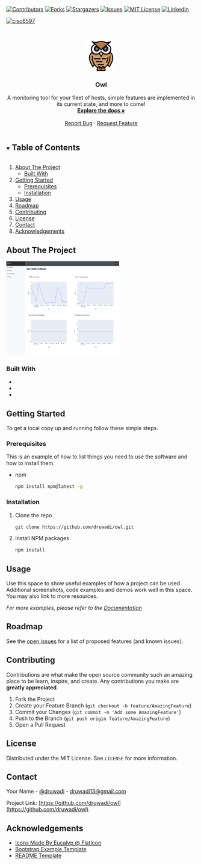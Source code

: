 <!-- PROJECT SHIELDS -->
<!--
*** I'm using markdown "reference style" links for readability.
*** Reference links are enclosed in brackets [ ] instead of parentheses ( ).
*** See the bottom of this document for the declaration of the reference variables
*** for contributors-url, forks-url, etc. This is an optional, concise syntax you may use.
*** https://www.markdownguide.org/basic-syntax/#reference-style-links
-->
[![Contributors][contributors-shield]][contributors-url]
[![Forks][forks-shield]][forks-url]
[![Stargazers][stars-shield]][stars-url]
[![Issues][issues-shield]][issues-url]
[![MIT License][license-shield]][license-url]
[![LinkedIn][linkedin-shield]][linkedin-url]

[![cisc6597](https://circleci.com/gh/cisc6597/owl.svg?style=shield&circle-token=1516c6fe46836362afb10ffed0f9517398d9aedc)](https://app.circleci.com/pipelines/github/cisc6597/owl)



<!-- PROJECT LOGO -->
<br />
<p align="center">
  <a href="https://github.com/cisc6597/owl">
    <img src="webservice/webservice/static/images/wisdom512.png" alt="Logo" width="80" height="80">
  </a>

  <h3 align="center">Owl</h3>

  <p align="center">
    A monitoring tool for your fleet of hosts, simple features are implemented in its current state, and more to come!
    <br />
    <a href="https://github.com/cisc6597/owl"><strong>Explore the docs »</strong></a>
    <br />
    <br />
    <a href="https://github.com/cisc6597/owl/issues">Report Bug</a>
    ·
    <a href="https://github.com/cisc6597/owl/issues">Request Feature</a>
  </p>
</p>



<!-- TABLE OF CONTENTS -->
<details open="open">
  <summary><h2 style="display: inline-block">Table of Contents</h2></summary>
  <ol>
    <li>
      <a href="#about-the-project">About The Project</a>
      <ul>
        <li><a href="#built-with">Built With</a></li>
      </ul>
    </li>
    <li>
      <a href="#getting-started">Getting Started</a>
      <ul>
        <li><a href="#prerequisites">Prerequisites</a></li>
        <li><a href="#installation">Installation</a></li>
      </ul>
    </li>
    <li><a href="#usage">Usage</a></li>
    <li><a href="#roadmap">Roadmap</a></li>
    <li><a href="#contributing">Contributing</a></li>
    <li><a href="#license">License</a></li>
    <li><a href="#contact">Contact</a></li>
    <li><a href="#acknowledgements">Acknowledgements</a></li>
  </ol>
</details>



<!-- ABOUT THE PROJECT -->
## About The Project

<img src="webservice/webservice/static/images/webapp.png" alt="webapp screenshot" width="300" height="250">



### Built With

* []()
* []()
* []()



<!-- GETTING STARTED -->
## Getting Started

To get a local copy up and running follow these simple steps.

### Prerequisites

This is an example of how to list things you need to use the software and how to install them.
* npm
  ```sh
  npm install npm@latest -g
  ```

### Installation

1. Clone the repo
   ```sh
   git clone https://github.com/druwadi/owl.git
   ```
2. Install NPM packages
   ```sh
   npm install
   ```



<!-- USAGE EXAMPLES -->
## Usage

Use this space to show useful examples of how a project can be used. Additional screenshots, code examples and demos work well in this space. You may also link to more resources.

_For more examples, please refer to the [Documentation](https://example.com)_



<!-- ROADMAP -->
## Roadmap

See the [open issues](https://github.com/druwadi/owl/issues) for a list of proposed features (and known issues).



<!-- CONTRIBUTING -->
## Contributing

Contributions are what make the open source community such an amazing place to be learn, inspire, and create. Any contributions you make are **greatly appreciated**.

1. Fork the Project
2. Create your Feature Branch (`git checkout -b feature/AmazingFeature`)
3. Commit your Changes (`git commit -m 'Add some AmazingFeature'`)
4. Push to the Branch (`git push origin feature/AmazingFeature`)
5. Open a Pull Request



<!-- LICENSE -->
## License

Distributed under the MIT License. See `LICENSE` for more information.



<!-- CONTACT -->
## Contact

Your Name - [@druwadi](https://twitter.com/druwadi) - druwadi13@gmail.com

Project Link: [https://github.com/druwadi/owl](https://github.com/druwadi/owl)



<!-- ACKNOWLEDGEMENTS -->
## Acknowledgements

* [Icons Made By Eucalyp @ FlatIcon](https://www.flaticon.com/authors/eucalyp)
* [Bootstrap Example Template](https://getbootstrap.com/docs/4.0/examples/dashboard/)
* [README Template](https://github.com/othneildrew/Best-README-Template)





<!-- MARKDOWN LINKS & IMAGES -->
<!-- https://www.markdownguide.org/basic-syntax/#reference-style-links -->
[contributors-shield]: https://img.shields.io/github/contributors/druwadi/owl.svg?style=for-the-badge
[contributors-url]: https://github.com/druwadi/owl/graphs/contributors
[forks-shield]: https://img.shields.io/github/forks/druwadi/owl.svg?style=for-the-badge
[forks-url]: https://github.com/druwadi/owl/network/members
[stars-shield]: https://img.shields.io/github/stars/druwadi/owl.svg?style=for-the-badge
[stars-url]: https://github.com/druwadi/owl/stargazers
[issues-shield]: https://img.shields.io/github/issues/druwadi/owl.svg?style=for-the-badge
[issues-url]: https://github.com/druwadi/owl/issues
[license-shield]: https://img.shields.io/github/license/druwadi/owl.svg?style=for-the-badge
[license-url]: https://github.com/druwadi/owl/blob/master/LICENSE.txt
[linkedin-shield]: https://img.shields.io/badge/-LinkedIn-black.svg?style=for-the-badge&logo=linkedin&colorB=555
[linkedin-url]: https://linkedin.com/in/druwadi